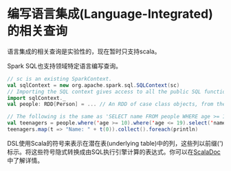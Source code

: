 # 编写语言集成(Language-Integrated)的相关查询

语言集成的相关查询是实验性的，现在暂时只支持scala。

Spark SQL也支持领域特定语言编写查询。

```scala
// sc is an existing SparkContext.
val sqlContext = new org.apache.spark.sql.SQLContext(sc)
// Importing the SQL context gives access to all the public SQL functions and implicit conversions.
import sqlContext._
val people: RDD[Person] = ... // An RDD of case class objects, from the first example.

// The following is the same as 'SELECT name FROM people WHERE age >= 10 AND age <= 19'
val teenagers = people.where('age >= 10).where('age <= 19).select('name)
teenagers.map(t => "Name: " + t(0)).collect().foreach(println)
```

DSL使用Scala的符号来表示在潜在表(underlying table)中的列，这些列以前缀(')标示。将这些符号隐式转换成由SQL执行引擎计算的表达式。你可以在[ScalaDoc](https://spark.apache.org/docs/latest/api/scala/index.html#org.apache.spark.sql.SchemaRDD)
中了解详情。

